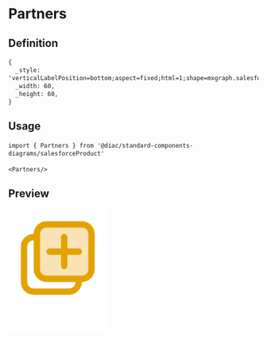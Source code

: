 # Partners

## Definition

```
{
  _style: 'verticalLabelPosition=bottom;aspect=fixed;html=1;shape=mxgraph.salesforce.partners;',
  _width: 60,
  _height: 60,
}
```

## Usage

```
import { Partners } from '@diac/standard-components-diagrams/salesforceProduct'

<Partners/>
```

## Preview

<img src="./partners.png" width="200"/>
